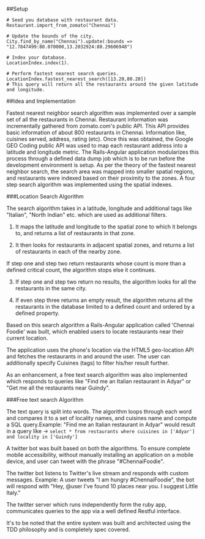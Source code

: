##Setup

```
# Seed you database with restaurant data.
Restaurant.import_from_zomato("Chennai")

# Update the bounds of the city.
City.find_by_name("Chennai").update(:bounds => "12.7847499:80.070000,13.2032924:80.29606948")

# Index your database.
LocationIndex.index(1).

# Perform fastest nearest search queries.
LocationIndex.fastest_nearest_search([13.20,80.20])
# This query will return all the restaurants around the given latitude and longitude.
```

##Idea and Implementation

Fastest nearest neighbor search algorithm was implemented over a sample set of all the restaurants in Chennai. Restaurant information was incrementally gathered from zomato.com's public API. This API provides basic information of about 800 restaurants in Chennai. Information like, cuisines served, address, rating (etc). Once this was obtained, the Google GEO Coding public API was used to map each restaurant address into a latitude and longitude metric. The Rails-Angular application modularizes this process through a defined data dump job which is to be run before the development environment is setup.
As per the theory of the fastest nearest neighbor search, the search area was mapped into smaller spatial regions, and restaurants were indexed based on their proximity to the zones. 
A four step search algorithm was implemented using the spatial indexes.

###Location Search Algorithm 

The search algorithm takes in a latitude, longitude and additional tags like "Italian", "North Indian" etc. which are used as additional filters.

1)  It maps the latitude and longitude to the spatial zone to which it belongs to, and returns a list of restaurants in that zone.

2)  It then looks for restaurants in adjacent spatial zones, and returns a list of restaurants in each of the nearby zone.

If step one and step two return restaurants whose count is more than a defined critical count, the algorithm stops else it continues.

3) If step one and step two return no results, the algorithm looks for all the restaurants in the same city.

4) If even step three returns an empty result, the algorithm returns all the restaurants in the database limited to a defined count and ordered by a defined property.

Based on this search algorithm a Rails-Angular application called 'Chennai Foodie' was built, which enabled users to locate restaurants near their current location.

The application uses the phone's location via the HTML5 geo-location API and fetches the restaurants in and around the user. The user can additionally specify Cuisines (tags) to filter his/her result further.

As an enhancement, a free text search algorithm was also implemented which responds to queries like "Find me an Italian restaurant in Adyar" or "Get me all the restaurants near Guindy".

###Free text search Algorithm 

The text query is split into words. The algorithm loops through each word and compares it to a set of locality names, and cuisines name and compute a SQL query.Example: "Find me an Italian restaurant in Adyar" would result in a query like -> `select * from restaurants where cuisines in ['Adyar'] and locality in ['Guindy']`

A twitter bot was built based on both the algorithms. To ensure complete mobile accessibility, without manually installing an application on a mobile device, and user can tweet with the phrase "#ChennaiFoodie".

The twitter bot listens to Twitter's live stream and responds with custom messages. Example: A user tweets "I am hungry #ChennaiFoodie", the bot will respond with "Hey, @user I've found 10 places near you. I suggest Little Italy."

The twitter server which runs independently form the ruby app, communicates queries to the app via a well defined Restful interface.

It's to be noted that the entire system was built and architected using the TDD philosophy and is completely spec covered.



